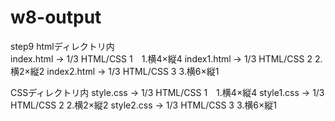 # w8-output
step9
htmlディレクトリ内                       
index.html → 1/3 HTML/CSS 1　1.横4×縦4
index1.html → 1/3 HTML/CSS 2 2.横2×縦2 
index2.html → 1/3 HTML/CSS 3 3.横6×縦1

CSSディレクトリ内
style.css → 1/3 HTML/CSS 1　1.横4×縦4
style1.css → 1/3 HTML/CSS 2 2.横2×縦2
style2.css → 1/3 HTML/CSS 3 3.横6×縦1